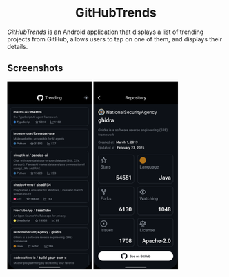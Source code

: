 <h1 align="center"><b>GitHubTrends</b></h1>

*GitHubTrends* is an Android application that displays a list of trending projects from GitHub, allows users to tap on one of them, and displays their details.

## Screenshots
<p>  
   <img src="./screenshots/RepositoryListScreen.png" width="196" height="436"/>  
   <img src="./screenshots/RepositoryDetailsScreen.png" width="196" height="436"/>  
</p>
